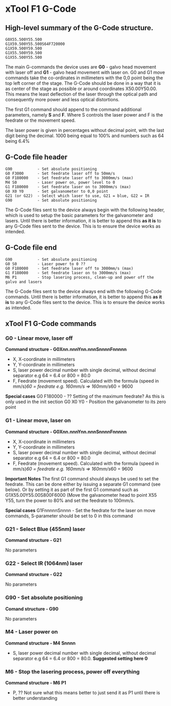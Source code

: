 # xTool F1 G-Code

## High-level summary of the G-Code structure.

```
G0X55.500Y55.500
G1X59.500Y55.500S64F720000
G1X59.500Y59.500
G1X55.500Y59.500
G1X55.500Y55.500
```

The main G-commands the device uses are **G0** - galvo head movement with laser off and **G1** - galvo head movement with laser on. G0 and G1 move commands take the co-ordinates in millimeters with the 0,0 point being the top left corner of the stage. The G-Code should be done in a way that it is as center of the stage as possible or around coordinates X50.00Y50.00. This means the least deflection of the laser through the optical path and consequently more power and less optical distortions.

The first G1 command should append to the command additional parameters, namely **S** and **F**. Where S controls the laser power and F is the feedrate or the movement speed.

The laser power is given in percentages without decimal point, with the last digit being the decimal. 1000 being equal to 100% and numbers such as 64 being 6.4%

## G-Code file header

```
G90           - Set absolute positioning
G0 F3000      - Set feedrate laser off to 50mm/s
G0 F180000    - Set feedrate laser off to 3000mm/s (max)
M4 S0         - Laser power on, power level to 0
G1 F180000    - Set feedrate laser on to 3000mm/s (max)
G0 X0 Y0      - Set galvanometer to 0,0 point
G21 (or G22)  - Select which laser to use, G21 = blue, G22 = IR
G90           - Set absolute positioning
```

The G-Code files sent to the device always begin with the following header, which is used to setup the basic parameters for the galvanometer and lasers. Until there is better information, it is better to append this **as it is** to any G-Code files sent to the device. This is to ensure the device works as intended.

## G-Code file end

```
G90           - Set absolute positioning
G0 S0         - Laser power to 0 ??
G0 F180000    - Set feedrate laser off to 3000mm/s (max)
G1 F180000    - Set feedrate laser on to 3000mm/s (max)
M6 P1         - Stop lasering process, clean-up and power off the galvo and lasers
```

The G-Code files sent to the device always end with the following G-Code commands. Until there is better information, it is better to append this **as it is** to any G-Code files sent to the device. This is to ensure the device works as intended.

## xTool F1 G-Code commands

### G0 - Linear move, laser off
**Command structure - G0Xnn.nnnYnn.nnnSnnnnFnnnnn**

- X, X-coordinate in millimeters
- Y, Y-coordinate in millimeters
- S, laser power decimal number with single decimal, without decimal separator e.g 64 = 6.4 or 800 = 80.0
- F, Feedrate (movement speed). Calculated with the formula (speed in mm/s)*60 = feedrate e.g. 160mm/s => 160mm/s*60 = 9600

**Special cases**
G0 F180000 - ?? Setting of the maximum feedrate? As this is only used in the init section
G0 X0 Y0 - Position the galvanometer to its zero point


### G1 - Linear move, laser on
**Command structure - G0Xnn.nnnYnn.nnnSnnnnFnnnnn**

- X, X-coordinate in millimeters
- Y, Y-coordinate in millimeters
- S, laser power decimal number with single decimal, without decimal separator e.g 64 = 6.4 or 800 = 80.0
- F, Feedrate (movement speed). Calculated with the formula (speed in mm/s)*60 = feedrate e.g. 160mm/s => 160mm/s*60 = 9600

**Important Notes**
The first G1 command should always be used to set the feedrate. This can be done either by issuing a separate G1 command (see below). Or by setting it as part of the first G1 command such as G1X55.00Y55.00S800F6000 (Move the galvanometer head to point X55 Y55, turn the power to 80% and set the feedrate to 100mm/s.

**Special cases**
G1FnnnnnSnnnn - Set the feedrate for the laser on move commands, S-parameter should be set to 0 in this command


### G21 - Select Blue (455nm) laser
**Command structure - G21**

No parameters

### G22 - Select IR (1064nm) laser
**Command structure - G22**

No parameters

### G90 - Set absolute positioning
**Comand structure - G90**

No parameters

### M4 - Laser power on
**Command structure - M4 Snnnn**

- S, laser power decimal number with single decimal, without decimal separator e.g 64 = 6.4 or 800 = 80.0. **Suggested setting here 0**


### M6 - Stop the lasering process, power off everything
**Command structure - M6 P1**

- P, ?? Not sure what this means better to just send it as P1 until there is better understanding
